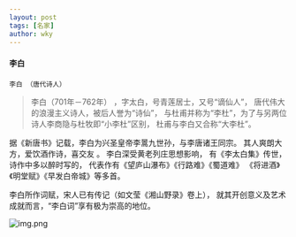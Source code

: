 ```yaml
---
layout: post
tags: [名家]
author: wky
---
```


#### 李白

``李白 （唐代诗人）``
>李白（701年－762年） ，字太白，号青莲居士，又号“谪仙人”，
> 唐代伟大的浪漫主义诗人，被后人誉为“诗仙”，
> 与杜甫并称为“李杜”，为了与另两位诗人李商隐与杜牧即“小李杜”区别，
> 杜甫与李白又合称“大李杜”。
> 

据《新唐书》记载，李白为兴圣皇帝李暠九世孙，与李唐诸王同宗。
其人爽朗大方，爱饮酒作诗，喜交友  。
李白深受黄老列庄思想影响，
有《李太白集》传世，诗作中多以醉时写的，
代表作有《望庐山瀑布》《行路难》《蜀道难》
《将进酒》《明堂赋》《早发白帝城》等多首。

李白所作词赋，宋人已有传记（如文莹《湘山野录》卷上），
就其开创意义及艺术成就而言，“李白词”享有极为崇高的地位。


![img.png](https://xintd.github.io/wky/images/wky/img_5.png)
